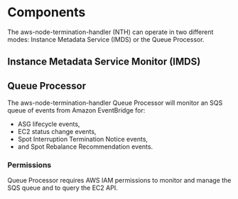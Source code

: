 # Components

The aws-node-termination-handler (NTH) can operate in two different modes: Instance Metadata Service (IMDS) or the Queue Processor.

## Instance Metadata Service Monitor (IMDS)

## Queue Processor
The aws-node-termination-handler Queue Processor will monitor an SQS queue of events from Amazon EventBridge for:

- ASG lifecycle events, 
- EC2 status change events, 
- Spot Interruption Termination Notice events, 
- and Spot Rebalance Recommendation events.

### Permissions
Queue Processor requires AWS IAM permissions to monitor and manage the SQS queue and to query the EC2 API.